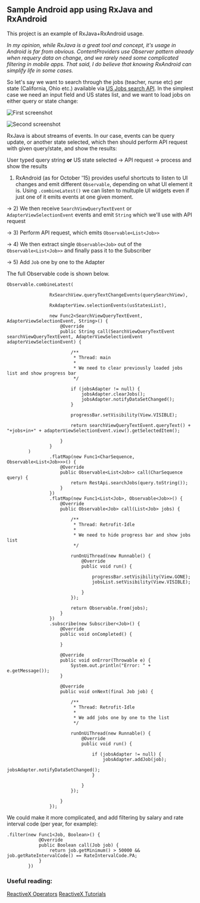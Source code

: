 ## Sample Android app using RxJava and RxAndroid

This project is an example of RxJava+RxAndroid usage. 

*In my opinion, while RxJava is a great tool and concept, it's usage in Android is far from obvious. ContentProviders use Observer pattern already when requery data on change, and we rarely need some complicated filtering in mobile apps. That said, I do believe that knowing RxAndroid can simplify life in some cases.* 

So let's say we want to search through the jobs (teacher, nurse etc) per state (California, Ohio etc.) available via [US Jobs search API](http://search.digitalgov.gov/developer/jobs.html#using-the-api). In the simplest case we need an input field and US states list, and we want to load jobs on either query or state change: 

![First screenshot](https://cloud.githubusercontent.com/assets/560815/10376673/89b996f6-6dd5-11e5-8bc2-5afdacfee2c5.png)

![Second screenshot](https://cloud.githubusercontent.com/assets/560815/10376674/8ae36c5a-6dd5-11e5-86ab-f76f3ad27045.png)

RxJava is about streams of events. In our case, events can be query update, or another state selected, which then should perform API request with given query/state, and show the results:

User typed query string **or** US state selected -> API request -> process and show the results

1) RxAndroid (as for October '15) provides useful shortcuts to listen to UI changes and emit different `Observable`, depending on what UI element it is. Using `.combineLatest()` we can listen to multuple UI widgets even if just one of it emits events at one given moment.

-> 2) We then receive `SearchViewQueryTextEvent` or `AdapterViewSelectionEvent` events and emit `String` which we'll use with API request

-> 3) Perform API request, which emits `Observable<List<Job>>`

-> 4) We then extract single `Observable<Job>` out of the `Observable<List<Job>>` and finally pass it to the Subscriber

-> 5) Add `Job` one by one to the Adapter

The full Observable code is shown below.

```
Observable.combineLatest(

                RxSearchView.queryTextChangeEvents(querySearchView),

                RxAdapterView.selectionEvents(usStatesList),

                new Func2<SearchViewQueryTextEvent, AdapterViewSelectionEvent, String>() {
                    @Override
                    public String call(SearchViewQueryTextEvent searchViewQueryTextEvent, AdapterViewSelectionEvent adapterViewSelectionEvent) {

                        /**
                         * Thread: main
                         *
                         * We need to clear previously loaded jobs list and show progress bar
                         */

                        if (jobsAdapter != null) {
                            jobsAdapter.clearJobs();
                            jobsAdapter.notifyDataSetChanged();
                        }

                        progressBar.setVisibility(View.VISIBLE);

                        return searchViewQueryTextEvent.queryText() + "+jobs+in+" + adapterViewSelectionEvent.view().getSelectedItem();

                    }
                }
        )
                .flatMap(new Func1<CharSequence, Observable<List<Job>>>() {
                    @Override
                    public Observable<List<Job>> call(CharSequence query) {
                        return RestApi.searchJobs(query.toString());
                    }
                })
                .flatMap(new Func1<List<Job>, Observable<Job>>() {
                    @Override
                    public Observable<Job> call(List<Job> jobs) {

                        /**
                         * Thread: Retrofit-Idle
                         *
                         * We need to hide progress bar and show jobs list
                         */

                        runOnUiThread(new Runnable() {
                            @Override
                            public void run() {

                                progressBar.setVisibility(View.GONE);
                                jobsList.setVisibility(View.VISIBLE);

                            }
                        });

                        return Observable.from(jobs);
                    }
                })
                .subscribe(new Subscriber<Job>() {
                    @Override
                    public void onCompleted() {

                    }

                    @Override
                    public void onError(Throwable e) {
                        System.out.println("Error: " + e.getMessage());
                    }

                    @Override
                    public void onNext(final Job job) {

                        /**
                         * Thread: Retrofit-Idle
                         *
                         * We add jobs one by one to the list
                         */

                        runOnUiThread(new Runnable() {
                            @Override
                            public void run() {

                                if (jobsAdapter != null) {
                                    jobsAdapter.addJob(job);
                                    jobsAdapter.notifyDataSetChanged();
                                }

                            }
                        });

                    }
                });
```
We could make it more complicated, and add filtering by salary and rate interval code (per year, for example):

```
.filter(new Func1<Job, Boolean>() {
            @Override
            public Boolean call(Job job) {
                return job.getMinimum() > 50000 && job.getRateIntervalCode() == RateIntervalCode.PA;
            }
        })
```

### Useful reading:

[ReactiveX Operators](http://reactivex.io/documentation/operators.html)
[ReactiveX Tutorials](http://reactivex.io/tutorials.html)
